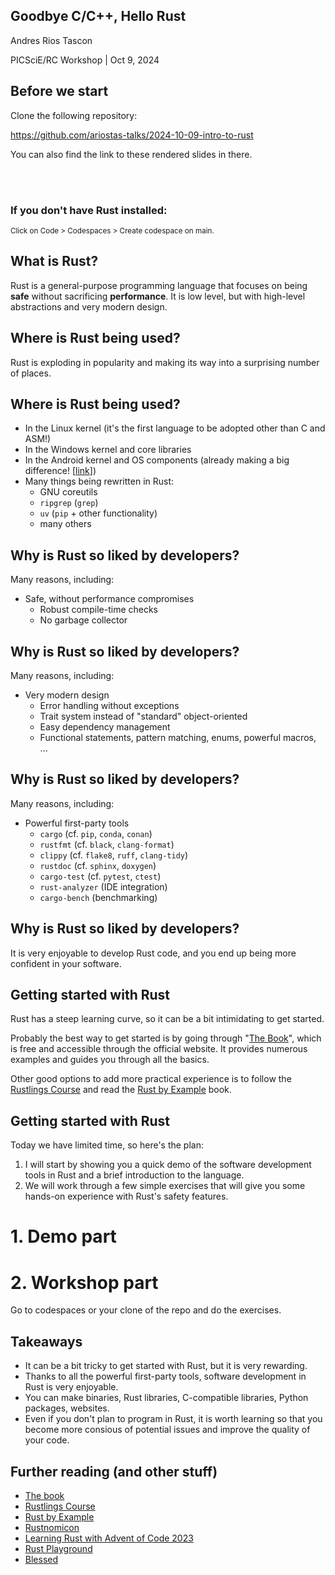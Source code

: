 [comment]: # (This presentation was made with markdown-slides)
[comment]: # (Can be found here: https://gitlab.com/da_doomer/markdown-slides)
[comment]: # (Compile this presentation with the command below)
[comment]: # (mdslides slides.md)

[comment]: # (Set the theme:)
[comment]: # (THEME = white)
[comment]: # (CODE_THEME = github)

[comment]: # (controls: true)
[comment]: # (keyboard: true)
[comment]: # (markdown: { smartypants: true })
[comment]: # (hash: false)
[comment]: # (respondToHashChanges: false)

## Goodbye C/C++, Hello Rust

Andres Rios Tascon

PICSciE/RC Workshop | Oct 9, 2024

[comment]: # (!!!)

## Before we start

Clone the following repository:

https://github.com/ariostas-talks/2024-10-09-intro-to-rust

You can also find the link to these rendered slides in there.

<br/>
<br/>

### **If you don't have Rust installed:**
<small>
Click on Code > Codespaces > Create codespace on main.
</small>

[comment]: # (!!!)

## What is Rust?

Rust is a general-purpose programming language that focuses on being **safe** without sacrificing **performance**. It is low level, but with high-level abstractions and very modern design.

[comment]: # (!!!)

## Where is Rust being used?

Rust is exploding in popularity and making its way into a surprising number of places.

[comment]: # (!!! data-auto-animate)

## Where is Rust being used?

- In the Linux kernel (it's the first language to be adopted other than C and ASM!)
- In the Windows kernel and core libraries
- In the Android kernel and OS components (already making a big difference! [[link](https://security.googleblog.com/2024/09/eliminating-memory-safety-vulnerabilities-Android.html)])
- Many things being rewritten in Rust:
  - GNU coreutils
  - `ripgrep` (`grep`)
  - `uv` (`pip` + other functionality)
  - many others

[comment]: # (!!! data-auto-animate)

## Why is Rust so liked by developers?

Many reasons, including:

- Safe, without performance compromises
  - Robust compile-time checks
  - No garbage collector

[comment]: # (!!! data-auto-animate)

## Why is Rust so liked by developers?

Many reasons, including:

- Very modern design
  - Error handling without exceptions
  - Trait system instead of "standard" object-oriented
  - Easy dependency management
  - Functional statements, pattern matching, enums, powerful macros, ...

[comment]: # (!!! data-auto-animate)

## Why is Rust so liked by developers?

Many reasons, including:

- Powerful first-party tools
  - `cargo` (cf. `pip`, `conda`, `conan`)
  - `rustfmt` (cf. `black`, `clang-format`)
  - `clippy` (cf. `flake8`, `ruff`, `clang-tidy`)
  - `rustdoc` (cf. `sphinx`, `doxygen`)
  - `cargo-test` (cf. `pytest`, `ctest`)
  - `rust-analyzer` (IDE integration)
  - `cargo-bench` (benchmarking)

[comment]: # (!!! data-auto-animate)

## Why is Rust so liked by developers?

It is very enjoyable to develop Rust code, and you end up being more confident in your software.

[comment]: # (!!! data-auto-animate)

## Getting started with Rust

Rust has a steep learning curve, so it can be a bit intimidating to get started.

Probably the best way to get started is by going through "[The Book](https://doc.rust-lang.org/book/)", which is free and accessible through the official website. It provides numerous examples and guides you through all the basics.

Other good options to add more practical experience is to follow the [Rustlings Course](https://github.com/rust-lang/rustlings/) and read the [Rust by Example](https://doc.rust-lang.org/rust-by-example/) book.

[comment]: # (!!! data-auto-animate)

## Getting started with Rust

Today we have limited time, so here's the plan:

1. I will start by showing you a quick demo of the software development tools in Rust and a brief introduction to the language.
2. We will work through a few simple exercises that will give you some hands-on experience with Rust's safety features.

[comment]: # (!!! data-auto-animate)

# 1. Demo part

[comment]: # (!!!)

# 2. Workshop part

Go to codespaces or your clone of the repo and do the exercises.

[comment]: # (!!!)

## Takeaways

- It can be a bit tricky to get started with Rust, but it is very rewarding.
- Thanks to all the powerful first-party tools, software development in Rust is very enjoyable.
- You can make binaries, Rust libraries, C-compatible libraries, Python packages, websites.
- Even if you don't plan to program in Rust, it is worth learning so that you become more consious of potential issues and improve the quality of your code.

[comment]: # (!!!)

## Further reading (and other stuff)

- [The book](https://doc.rust-lang.org/book/)
- [Rustlings Course](https://github.com/rust-lang/rustlings/)
- [Rust by Example](https://doc.rust-lang.org/rust-by-example/)
- [Rustnomicon](https://doc.rust-lang.org/nomicon/index.html)
- [Learning Rust with Advent of Code 2023](https://iscinumpy.dev/page/presentations/)
- [Rust Playground](https://play.rust-lang.org/)
- [Blessed](https://blessed.rs/)


